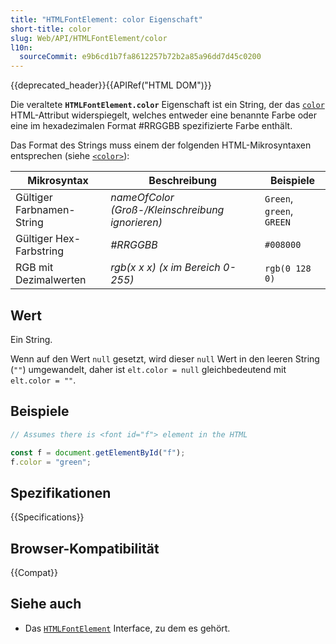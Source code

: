 ```yaml
---
title: "HTMLFontElement: color Eigenschaft"
short-title: color
slug: Web/API/HTMLFontElement/color
l10n:
  sourceCommit: e9b6cd1b7fa8612257b72b2a85a96dd7d45c0200
---
```


{{deprecated_header}}{{APIRef("HTML DOM")}}

Die veraltete
**`HTMLFontElement.color`**
Eigenschaft ist ein String, der das [`color`](/de/docs/Web/HTML/Reference/Elements/font#color) HTML-Attribut widerspiegelt, welches entweder eine benannte Farbe oder eine im hexadezimalen Format #RRGGBB spezifizierte Farbe enthält.

Das Format des Strings muss einem der folgenden HTML-Mikrosyntaxen entsprechen (siehe [`<color>`](/de/docs/Web/CSS/color_value)):

| Mikrosyntax               | Beschreibung                                     | Beispiele                 |
| ------------------------- | ------------------------------------------------ | ------------------------- |
| Gültiger Farbnamen-String | _nameOfColor (Groß-/Kleinschreibung ignorieren)_ | `Green`, `green`, `GREEN` |
| Gültiger Hex-Farbstring   | _#RRGGBB_                                        | `#008000`                 |
| RGB mit Dezimalwerten     | _rgb(x x x) (x im Bereich 0-255)_                | `rgb(0 128 0)`            |

## Wert

Ein String.

Wenn auf den Wert `null` gesetzt, wird dieser `null` Wert in den leeren String (`""`) umgewandelt, daher ist `elt.color = null` gleichbedeutend mit `elt.color = ""`.

## Beispiele

```js
// Assumes there is <font id="f"> element in the HTML

const f = document.getElementById("f");
f.color = "green";
```

## Spezifikationen

{{Specifications}}

## Browser-Kompatibilität

{{Compat}}

## Siehe auch

- Das [`HTMLFontElement`](/de/docs/Web/API/HTMLFontElement) Interface, zu dem es gehört.
